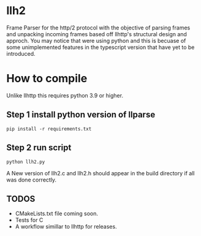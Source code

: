 # llh2

Frame Parser for the http/2 protocol with the objective of parsing frames and unpacking incoming frames
based off llhttp's structural design and approch. You may notice that were using python and this is 
becuase of some unimplemented features in the typescript version that have yet to be introduced.

# How to compile

Unlike llhttp this requires python 3.9 or higher.

## Step 1 install python version of llparse 
```
pip install -r requirements.txt
```

## Step 2 run script

```
python llh2.py
```
A New version of llh2.c and llh2.h should appear in the build directory if all was done correctly.

## TODOS
- CMakeLists.txt file coming soon.
- Tests for C
- A workflow simillar to llhttp for releases.
